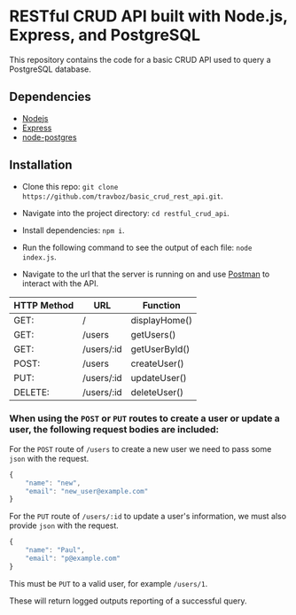 # RESTful CRUD API built with Node.js, Express, and PostgreSQL
This repository contains the code for a basic CRUD API used to query a PostgreSQL database.

## Dependencies
- [Nodejs](https://nodejs.org/en/)
- [Express](https://www.npmjs.com/package/express)
- [node-postgres](https://www.npmjs.com/package/pg)

## Installation
- Clone this repo: 
`git clone https://github.com/travboz/basic_crud_rest_api.git`.

- Navigate into the project directory: 
`cd restful_crud_api`.

- Install dependencies: 
`npm i`.

- Run the following command to see the output of each file:
`node index.js`.

- Navigate to the url that the server is running on and use [Postman](https://www.postman.com/) to interact with the API.

| HTTP Method | URL | Function |
| -- | -- | -- |
|GET:| / | displayHome() |
|GET:| /users | getUsers() |
|GET:| /users/:id | getUserById() |
|POST:| /users | createUser() |
|PUT:| /users/:id | updateUser() |
|DELETE:| /users/:id | deleteUser() |

### When using the `POST` or `PUT` routes to create a user or update a user, the following request bodies are included:
For the `POST` route of `/users` to create a new user we need to pass some `json` with the request. 
```JavaScript
{
    "name": "new",
    "email": "new_user@example.com"
}
```

For the `PUT` route of `/users/:id` to update a user's information, we must also provide `json` with the request.
```JavaScript
{
    "name": "Paul",
    "email": "p@example.com"
}
```
This must be `PUT` to a valid user, for example `/users/1`.

These will return logged outputs reporting of a successful query.
